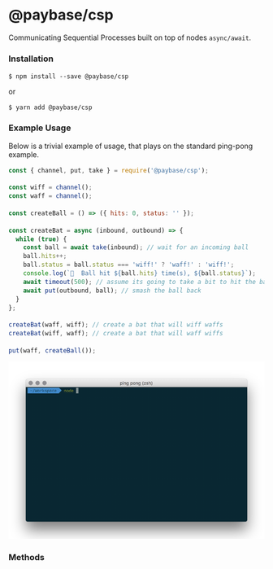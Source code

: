 # @paybase/csp

Communicating Sequential Processes built on top of nodes `async/await`.

### Installation

```
$ npm install --save @paybase/csp
```

or

```
$ yarn add @paybase/csp
```

### Example Usage

Below is a trivial example of usage, that plays on the standard ping-pong example.

```javascript
const { channel, put, take } = require('@paybase/csp');

const wiff = channel();
const waff = channel();

const createBall = () => ({ hits: 0, status: '' });

const createBat = async (inbound, outbound) => {
  while (true) {
    const ball = await take(inbound); // wait for an incoming ball
    ball.hits++;
    ball.status = ball.status === 'wiff!' ? 'waff!' : 'wiff!';
    console.log(`🎾  Ball hit ${ball.hits} time(s), ${ball.status}`);
    await timeout(500); // assume its going to take a bit to hit the ball
    await put(outbound, ball); // smash the ball back
  }
};

createBat(waff, wiff); // create a bat that will wiff waffs
createBat(wiff, waff); // create a bat that will waff wiffs

put(waff, createBall());
```

![ping pong](/assets/pingpong.gif?raw=true)

### Methods
